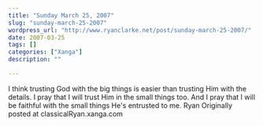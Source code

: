 ```yaml
---
title: "Sunday March 25, 2007"
slug: "sunday-march-25-2007"
wordpress_url: "http://www.ryanclarke.net/post/sunday-march-25-2007/"
date: 2007-03-25
tags: []
categories: ["Xanga"]
description: ""

---
```


I think trusting God with the big things is easier than trusting Him with the details. I pray that I will trust Him in the small things too. And I pray that I will be faithful with the small things He's entrusted to me.
Ryan
Originally posted at classicalRyan.xanga.com
